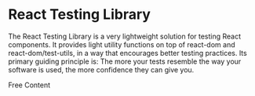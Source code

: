 # React Testing Library

The React Testing Library is a very lightweight solution for testing React components. It provides light utility functions on top of react-dom and react-dom/test-utils, in a way that encourages better testing practices. Its primary guiding principle is: The more your tests resemble the way your software is used, the more confidence they can give you.

<ResourceGroupTitle>Free Content</ResourceGroupTitle>
<BadgeLink colorScheme='blue' badgeText='Official Getting Started' href='https://testing-library.com/docs/react-testing-library/intro/'> 
